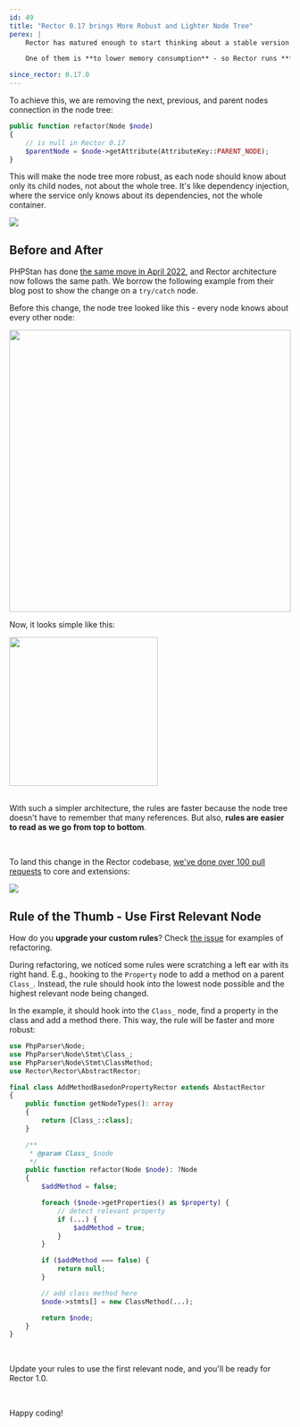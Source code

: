 ```yaml
---
id: 49
title: "Rector 0.17 brings More Robust and Lighter Node Tree"
perex: |
    Rector has matured enough to start thinking about a stable version. This year, we want to release Rector 1.0. Before that happens, we want to ensure it is available to variety of users and the known splinters are removed.

    One of them is **to lower memory consumption** - so Rector runs **faster on any laptop anywhere in the world**.

since_rector: 0.17.0
---
```


To achieve this, we are removing the next, previous, and parent nodes connection in the node tree:

```php
public function refactor(Node $node)
{
    // is null in Rector 0.17
    $parentNode = $node->getAttribute(AttributeKey::PARENT_NODE);
}
```

This will make the node tree more robust, as each node should know about only its child nodes, not about the whole tree. It's like dependency injection, where the service only knows about its dependencies, not the whole container.

<img src="https://github.com/rectorphp/getrector-com/assets/924196/a62176bb-a217-4d89-88f9-4b77aaac6b7d" class="img-thumbnail mb-4 mt-4">


## Before and After

PHPStan has done [the same move in April 2022](https://phpstan.org/blog/preprocessing-ast-for-custom-rules), and Rector architecture now follows the same path. We borrow the following example from their blog post to show the change on a `try/catch` node.

Before this change, the node tree looked like this - every node knows about every other node:

<img src="https://phpstan.org/mermaid-6d0ce15eb0039ff974c3884feda067b5eec0efe304ee41e31933d7bf3ac748a0.a0ba9b00.svg" style="width: 36em">

<br>

Now, it looks simple like this:

<img src="https://phpstan.org/mermaid-46470766f874d0ff9817a88d3b95b15dfaed05f2782e7cb6db9ff8e2cf7879fb.cf58c91d.svg" style="width: 19em">

<br>
<br>

With such a simpler architecture, the rules are faster because the node tree doesn't have to remember that many references. But also, **rules are easier to read as we go from top to bottom**.

<br>

To land this change in the Rector codebase, [we've done over 100 pull requests](https://github.com/rectorphp/rector/issues/7947) to core and extensions:

<img src="https://github.com/rectorphp/getrector-com/assets/924196/0a13ed20-a6ed-4b3f-bcc7-c9c12714672b" class="img-thumbnail" />

<br>


## Rule of the Thumb - Use First Relevant Node

How do you **upgrade your custom rules**? Check [the issue](https://github.com/rectorphp/rector/issues/7947) for examples of refactoring.

During refactoring, we noticed some rules were scratching a left ear with its right hand. E.g., hooking to the `Property` node to add a method on a parent `Class_`. Instead, the rule should hook into the lowest node possible and the highest relevant node being changed.

In the example, it should hook into the `Class_` node, find a property in the class and add a method there. This way, the rule will be faster and more robust:

```php
use PhpParser\Node;
use PhpParser\Node\Stmt\Class_;
use PhpParser\Node\Stmt\ClassMethod;
use Rector\Rector\AbstractRector;

final class AddMethodBasedonPropertyRector extends AbstactRector
{
    public function getNodeTypes(): array
    {
        return [Class_::class];
    }

    /**
     * @param Class_ $node
     */
    public function refactor(Node $node): ?Node
    {
        $addMethod = false;

        foreach ($node->getProperties() as $property) {
            // detect relevant property
            if (...) {
                $addMethod = true;
            }
        }

        if ($addMethod === false) {
            return null;
        }

        // add class method here
        $node->stmts[] = new ClassMethod(...);

        return $node;
    }
}
```

<br>

Update your rules to use the first relevant node, and you'll be ready for Rector 1.0.

<br>

Happy coding!
